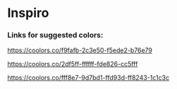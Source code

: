 # Inspiro
### Links for suggested colors:
https://coolors.co/f9fafb-2c3e50-f5ede2-b76e79


https://coolors.co/2df5ff-ffffff-fde826-cc5fff


https://coolors.co/fff8e7-9d7bd1-ffd93d-ff8243-1c1c3c
